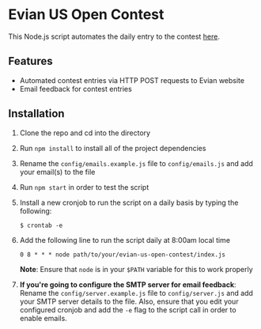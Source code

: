 # Evian US Open Contest

This Node.js script automates the daily entry to the contest [here](https://evianusopen.com/pages/index.php).

## Features

- Automated contest entries via HTTP POST requests to Evian website
- Email feedback for contest entries

## Installation

1. Clone the repo and cd into the directory

2. Run `npm install` to install all of the project dependencies

3. Rename the `config/emails.example.js` file to `config/emails.js` and add your email(s) to the file

4. Run `npm start` in order to test the script

5. Install a new cronjob to run the script on a daily basis by typing the following:

    `$ crontab -e`

6. Add the following line to run the script daily at 8:00am local time

    `0 8 * * * node path/to/your/evian-us-open-contest/index.js`

    **Note**: Ensure that `node` is in your `$PATH` variable for this to work properly

7. **If you're going to configure the SMTP server for email feedback**: Rename the `config/server.example.js` file to `config/server.js` and add your SMTP server details to the file. Also, ensure that you edit your configured cronjob and add the `-e` flag to the script call in order to enable emails.
